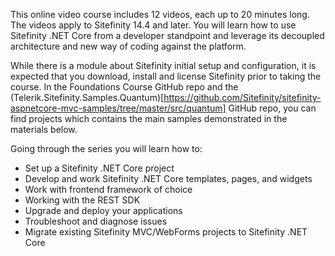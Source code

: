 This online video course includes 12 videos, each up to 20 minutes long. The videos apply to Sitefinity 14.4 and later. You will learn how to use Sitefinity .NET Core from a developer standpoint and leverage its decoupled architecture and new way of coding against the platform. 
 
While there is a module about Sitefinity initial setup and configuration, it is expected that you download, install and license Sitefinity prior to taking the course. 
In the Foundations Course GitHub repo and the (Telerik.Sitefinity.Samples.Quantum)[https://github.com/Sitefinity/sitefinity-aspnetcore-mvc-samples/tree/master/src/quantum] GitHub repo, you can find projects which contains the main samples demonstrated in the materials below. 

Going through the series you will learn how to:
* Set up a Sitefinity .NET Core project 
* Develop and work Sitefinity .NET Core templates, pages, and widgets 
* Work with frontend framework of choice 
* Working with the REST SDK 
* Upgrade and deploy your applications  
* Troubleshoot and diagnose issues 
* Migrate existing Sitefinity MVC/WebForms projects to Sitefinity .NET Core